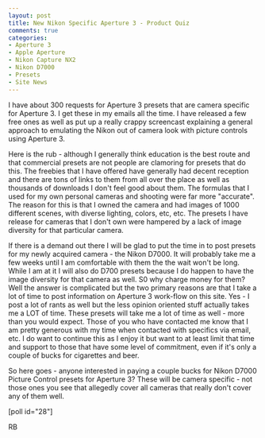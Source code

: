 ```yaml
---
layout: post
title: New Nikon Specific Aperture 3 - Product Quiz
comments: true
categories:
- Aperture 3
- Apple Aperture
- Nikon Capture NX2
- Nikon D7000
- Presets
- Site News
---
```

I have about 300 requests for Aperture 3 presets that are camera specific for Aperture 3. I get these in my emails all the time. I have released a few free ones as well as put up a really crappy screencast explaining a general approach to emulating the Nikon out of camera look with picture controls using Aperture 3.

Here is the rub - although I generally think education is the best route and that commercial presets are not people are clamoring for presets that do this. The freebies that I have offered have generally had decent reception and there are tons of links to them from all over the place as well as thousands of downloads I don't feel good about them. The formulas that I used for my own personal cameras and shooting were far more "accurate". The reason for this is that I owned the camera and had images of 1000 different scenes, with diverse lighting, colors, etc, etc. The presets I have release for cameras that I don't own were hampered by a lack of image diversity for that particular camera.

If there is a demand out there I will be glad to put the time in to post presets for my newly acquired camera - the Nikon D7000. It will probably take me a few weeks until I am comfortable with them the the wait won't be long. While I am at it I will also do D700 presets because I do happen to have the image diversity for that camera as well. S0 why charge money for them? Well the answer is complicated but the two primary reasons are that I take a lot of time to post information on Aperture 3 work-flow on this site. Yes - I post a lot of rants as well but the less opinion oriented stuff actually takes me a LOT of time. These presets will take me a lot of time as well - more than you would expect. Those of you who have contacted me know that I am pretty generous with my time when contacted with specifics via email, etc. I do want to continue this as I enjoy it but want to at least limit that time and support to those that have some level of commitment, even if it's only a couple of bucks for cigarettes and beer.

So here goes - anyone interested in paying a couple bucks for Nikon D7000 Picture Control presets for Aperture 3? These will be camera specific - not those ones you see that allegedly cover all cameras that really don't cover any of them well.

[poll id="28"]

RB